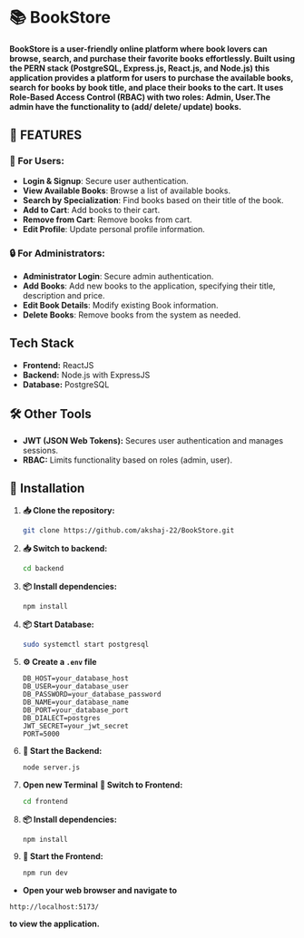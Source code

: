 # 📚 BookStore 
**BookStore is a user-friendly online platform where book lovers can browse, search, and purchase their favorite books effortlessly. Built using the PERN stack (PostgreSQL, Express.js, React.js, and Node.js) this application provides a platform for users to purchase the available books, search for books by book title, and place their books to the cart. It uses Role-Based Access Control (RBAC) with two roles: Admin, User.The admin have the functionality to (add/ delete/ update) books.**

## 🔑 FEATURES

### 👤 For Users:
- **Login & Signup**: Secure user authentication.
- **View Available Books**: Browse a list of available books.
- **Search by Specialization**: Find books based on their title of the book.
- **Add to Cart**: Add books to their cart.
- **Remove from Cart**: Remove books from cart.
- **Edit Profile**: Update personal profile information.

### 🔒 For Administrators:
- **Administrator Login**: Secure admin authentication.
- **Add Books**: Add new books to the application, specifying their title, description and price.
- **Edit Book Details**: Modify existing Book information.
- **Delete Books**: Remove books from the system as needed.

## Tech Stack

- **Frontend:** ReactJS
- **Backend:** Node.js with ExpressJS
- **Database:** PostgreSQL

## 🛠️ Other Tools

- **JWT (JSON Web Tokens):** Secures user authentication and manages sessions.
- **RBAC:** Limits functionality based on roles (admin, user).

## 🚀 Installation  
1. **📥 Clone the repository:**  
   ```sh  
   git clone https://github.com/akshaj-22/BookStore.git
   ```

2. **📥 Switch to backend:**  
   ```sh  
   cd backend 
   ```

3. **📦 Install dependencies:**
   ```sh
   npm install
   ```
4. **📦 Start Database:**
   ```sh
   sudo systemctl start postgresql
   ```
   
5. **⚙️ Create a `.env` file** 
   ```env
   DB_HOST=your_database_host
   DB_USER=your_database_user
   DB_PASSWORD=your_database_password
   DB_NAME=your_database_name
   DB_PORT=your_database_port
   DB_DIALECT=postgres
   JWT_SECRET=your_jwt_secret
   PORT=5000
   ```
6. **🚀 Start the Backend:**
   ```sh
   node server.js
   ```

7. **Open new Terminal**
   **🚀 Switch to Frontend:**
   ```sh
   cd frontend
   ```

8. **📦 Install dependencies:**
   ```sh
   npm install
   ```

9. **🚀 Start the Frontend:**
   ```sh
   npm run dev
   ```

- **Open your web browser and navigate to**
```
http://localhost:5173/
```
**to view the application.**

